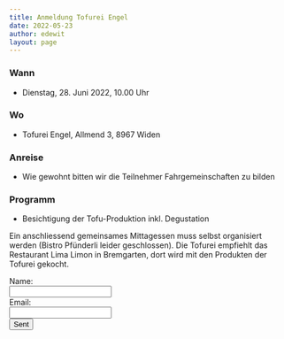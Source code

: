 ```yaml
---
title: Anmeldung Tofurei Engel
date: 2022-05-23
author: edewit
layout: page
---
```


### Wann
* Dienstag, 28. Juni 2022, 10.00 Uhr

### Wo
* Tofurei Engel, Allmend 3, 8967 Widen

### Anreise
* Wie gewohnt bitten wir die Teilnehmer Fahrgemeinschaften zu bilden

### Programm
* Besichtigung der Tofu-Produktion inkl. Degustation

Ein anschliessend gemeinsames Mittagessen muss selbst organisiert werden (Bistro Pfünderli leider geschlossen).
Die Tofurei empfiehlt das Restaurant Lima Limon in Bremgarten, dort wird mit den Produkten der Tofurei gekocht.

<form action="https://formspree.io/xzbjvqdy" method="POST">
  <div>
    <label>
      Name:
    </label>
    <div>
      <input type="text" name="name">
    </div>
  </div>
  <div>
    <label>
      Email:
    </label>
    <div>
      <input type="text" name="email">
    </div>
  </div>
  <div>
    <div>
      <input type="submit" value="Sent">
    </div>
  </div>
</form>